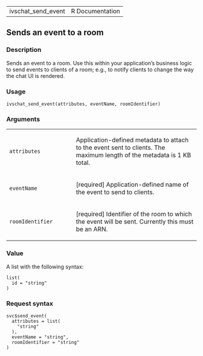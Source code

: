 <table style="width: 100%;">
<tbody>
<tr class="odd">
<td>ivschat_send_event</td>
<td style="text-align: right;">R Documentation</td>
</tr>
</tbody>
</table>

## Sends an event to a room

### Description

Sends an event to a room. Use this within your application’s business
logic to send events to clients of a room; e.g., to notify clients to
change the way the chat UI is rendered.

### Usage

    ivschat_send_event(attributes, eventName, roomIdentifier)

### Arguments

<table>
<colgroup>
<col style="width: 35%" />
<col style="width: 65%" />
</colgroup>
<tbody>
<tr class="odd">
<td><code id="ivschat_send_event_:_attributes">attributes</code></td>
<td><p>Application-defined metadata to attach to the event sent to
clients. The maximum length of the metadata is 1 KB total.</p></td>
</tr>
<tr class="even">
<td><code id="ivschat_send_event_:_eventName">eventName</code></td>
<td><p>[required] Application-defined name of the event to send to
clients.</p></td>
</tr>
<tr class="odd">
<td><code
id="ivschat_send_event_:_roomIdentifier">roomIdentifier</code></td>
<td><p>[required] Identifier of the room to which the event will be
sent. Currently this must be an ARN.</p></td>
</tr>
</tbody>
</table>

### Value

A list with the following syntax:

    list(
      id = "string"
    )

### Request syntax

    svc$send_event(
      attributes = list(
        "string"
      ),
      eventName = "string",
      roomIdentifier = "string"
    )
